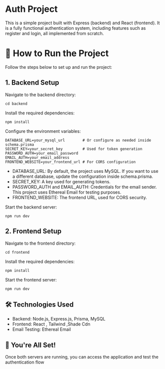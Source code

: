 
# Auth Project

This is a simple project built with Express (backend) and React (frontend). It is a fully functional authentication system, including features such as register and login, all implemented from scratch.

# 🚀 How to Run the Project

Follow the steps below to set up and run the project:

## 1. Backend Setup

Navigate to the backend directory:

```
cd backend
```
Install the required dependencies:


```
npm install

```
Configure the environment variables:

```
DATABASE_URL=your_mysql_url        # Or configure as needed inside schema.prisma
SECRET_KEY=your_secret_key         # Used for token generation
PASSWORD_AUTH=your_email_password
EMAIL_AUTH=your_email_address
FRONTEND_WEBSITE=your_frontend_url # For CORS configuration
```
- DATABASE_URL: By default, the project uses MySQL. If you want to use a different database, update the configuration inside schema.prisma.
- SECRET_KEY: A key used for generating tokens.
- PASSWORD_AUTH and EMAIL_AUTH: Credentials for the email sender. This project uses Ethereal Email for testing purposes.
- FRONTEND_WEBSITE: The frontend URL, used for CORS security.

Start the backend server:
```
npm run dev
```

## 2. Frontend Setup
Navigate to the frontend directory:
```
cd frontend
```
Install the required dependencies:

```
npm install
```
Start the frontend server:
```
npm run dev
```

## 🛠️ Technologies Used

 - Backend: Node.js, Express.js, Prisma, MySQL
 - Frontend: React , Tailwind ,Shade Cdn
 - Email Testing: Ethereal Email

## 🎉 You're All Set!

Once both servers are running, you can access the application and test the authentication flow
